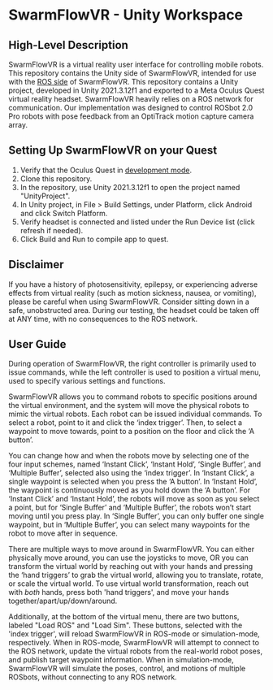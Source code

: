 # SwarmFlowVR - Unity Workspace

## High-Level Description
SwarmFlowVR is a virtual reality user interface for controlling mobile robots. This repository contains the Unity side of SwarmFlowVR, intended for use with the [ROS side](https://github.com/pooleya19/SwarmFlowVR-ROSWS)  of SwarmFlowVR. This repository contains a Unity project, developed in Unity 2021.3.12f1 and exported to a Meta Oculus Quest virtual reality headset. SwarmFlowVR heavily relies on a ROS network for communication. Our implementation was designed to control ROSbot 2.0 Pro robots with pose feedback from an OptiTrack motion capture camera array.

## Setting Up SwarmFlowVR on your Quest
1. Verify that  the Oculus Quest in [development mode](https://developer.oculus.com/documentation/unity/unity-enable-device/).
2. Clone this repository.
3. In the repository, use Unity 2021.3.12f1 to open the project named "UnityProject".
4. In Unity project, in File > Build Settings, under Platform, click Android and click Switch Platform.
5. Verify headset is connected and listed under the Run Device list (click refresh if needed).
6. Click Build and Run to compile app to quest.

## Disclaimer
If you have a history of photosensitivity, epilepsy, or experiencing adverse effects from virtual reality (such as motion sickness, nausea, or vomiting), please be careful when using SwarmFlowVR. Consider sitting down in a safe, unobstructed area. During our testing, the headset could be taken off at ANY time, with no consequences to the ROS network.

## User Guide
During operation of SwarmFlowVR, the right controller is primarily used to issue commands, while the left controller is used to position a virtual menu, used to specify various settings and functions.

SwarmFlowVR allows you to command robots to specific positions around the virtual environment, and the system will move the physical robots to mimic the virtual robots. Each robot can be issued individual commands. To select a robot, point to it and click the ‘index trigger’. Then, to select a waypoint to move towards, point to a position on the floor and click the ‘A button’.

You can change how and when the robots move by selecting one of the four input schemes, named ‘Instant Click’, ‘Instant Hold’, ‘Single Buffer’, and ‘Multiple Buffer’, selected also using the ‘index trigger’. In ‘Instant Click’, a single waypoint is selected when you press the ‘A button’. In ‘Instant Hold’, the waypoint is continuously moved as you hold down the ‘A button’. For ‘Instant Click’ and ‘Instant Hold’, the robots will move as soon as you select a point, but for ‘Single Buffer’ and ‘Multiple Buffer’, the robots won’t start moving until you press play. In ‘Single Buffer’, you can only buffer one single waypoint, but in ‘Multiple Buffer’, you can select many waypoints for the robot to move after in sequence. 

There are multiple ways to move around in SwarmFlowVR. You can either physically move around, you can use the joysticks to move, OR you can transform the virtual world by reaching out with your hands and pressing the ‘hand triggers’ to grab the virtual world, allowing you to translate, rotate, or scale the virtual world. To use virtual world transformation, reach out with *both* hands, press both 'hand triggers', and move your hands together/apart/up/down/around.

Additionally, at the bottom of the virtual menu, there are two buttons, labeled "Load ROS" and "Load Sim". These buttons, selected with the 'index trigger', will reload SwarmFlowVR in ROS-mode or simulation-mode, respectively. When in ROS-mode, SwarmFlowVR will attempt to connect to the ROS network, update the virtual robots from the real-world robot poses, and publish target waypoint information. When in simulation-mode, SwarmFlowVR will simulate the poses, control, and motions of multiple ROSbots, without connecting to any ROS network.
